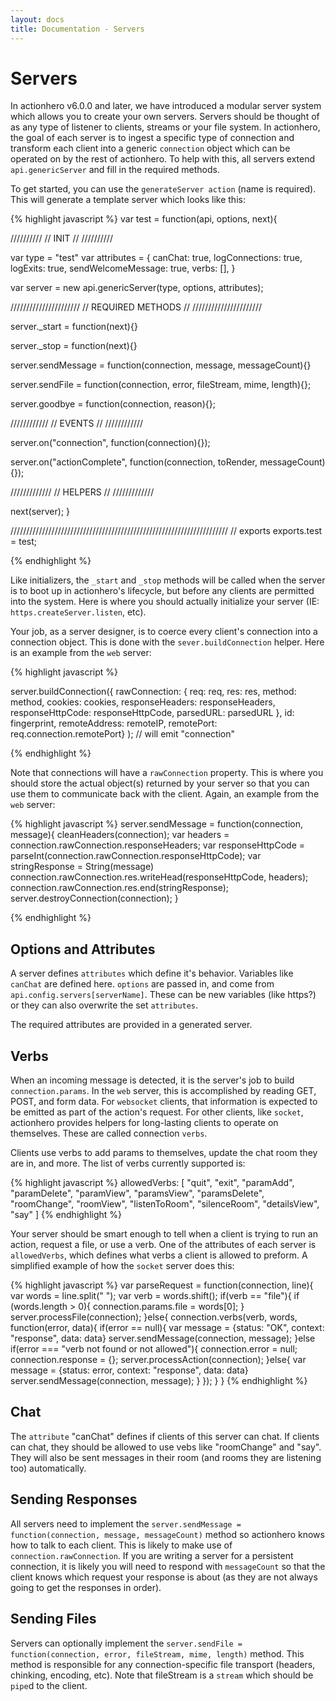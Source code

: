 ```yaml
---
layout: docs
title: Documentation - Servers
---
```


# Servers

In actionhero v6.0.0 and later, we have introduced a modular server system which allows you to create your own servers.  Servers should be thought of as any type of listener to clients, streams or your file system.  In actionhero, the goal of each server is to ingest a specific type of connection and transform each client into a generic `connection` object which can be operated on by the rest of actionhero.  To help with this, all servers extend `api.genericServer` and fill in the required methods.

To get started, you can use the `generateServer action` (name is required).  This will generate a template server which looks like this:

{% highlight javascript %}
var test = function(api, options, next){

  //////////
  // INIT //
  //////////

  var type = "test"
  var attributes = {
    canChat: true,
    logConnections: true,
    logExits: true,
    sendWelcomeMessage: true,
    verbs: [],
  }

  var server = new api.genericServer(type, options, attributes);

  //////////////////////
  // REQUIRED METHODS //
  //////////////////////

  server._start = function(next){}

  server._stop = function(next){}

  server.sendMessage = function(connection, message, messageCount){}

  server.sendFile = function(connection, error, fileStream, mime, length){};

  server.goodbye = function(connection, reason){};

  ////////////
  // EVENTS //
  ////////////

  server.on("connection", function(connection){});

  server.on("actionComplete", function(connection, toRender, messageCount){});

  /////////////
  // HELPERS //
  /////////////

  next(server);
}

/////////////////////////////////////////////////////////////////////
// exports
exports.test = test;

{% endhighlight %}

Like initializers, the `_start` and `_stop` methods will be called when the server is to boot up in actionhero's lifecycle, but before any clients are permitted into the system.  Here is where you should actually initialize your server (IE: `https.createServer.listen`, etc).

Your job, as a server designer, is to coerce every client's connection into a connection object.  This is done with the `sever.buildConnection` helper.  Here is an example from the `web` server:

{% highlight javascript %}

server.buildConnection({
  rawConnection: {
    req: req, 
    res: res, 
    method: method, 
    cookies: cookies, 
    responseHeaders: responseHeaders, 
    responseHttpCode: responseHttpCode,
    parsedURL: parsedURL
  }, 
  id: fingerprint, 
  remoteAddress: remoteIP, 
  remotePort: req.connection.remotePort}
); // will emit "connection"

{% endhighlight %}

Note that connections will have a `rawConnection` property.  This is where you should store the actual object(s) returned by your server so that you can use them to communicate back with the client.  Again, an example from the `web` server:

{% highlight javascript %}
server.sendMessage = function(connection, message){
   cleanHeaders(connection);
   var headers = connection.rawConnection.responseHeaders;
   var responseHttpCode = parseInt(connection.rawConnection.responseHttpCode);
   var stringResponse = String(message)
   connection.rawConnection.res.writeHead(responseHttpCode, headers);
   connection.rawConnection.res.end(stringResponse);
   server.destroyConnection(connection);
 }

{% endhighlight %}

## Options and Attributes

A server defines `attributes` which define it's behavior.  Variables like `canChat` are defined here.  `options` are passed in, and come from `api.config.servers[serverName]`.  These can be new variables (like https?) or they can also overwrite the set `attributes`.

The required attributes are provided in a generated server.

## Verbs

When an incoming message is detected, it is the server's job to build `connection.params`.  In the `web` server, this is accomplished by reading GET, POST, and form data.  For `websocket` clients, that information is expected to be emitted as part of the action's request.  For other clients, like `socket`, actionhero provides helpers for long-lasting clients to operate on themselves.  These are called connection `verbs`.

Clients use verbs to add params to themselves, update the chat room they are in, and more.   The list of verbs currently supported is:

{% highlight javascript %}
allowedVerbs: [
      "quit", 
      "exit",
      "paramAdd",
      "paramDelete",
      "paramView",
      "paramsView",
      "paramsDelete",
      "roomChange",
      "roomView",
      "listenToRoom",
      "silenceRoom",
      "detailsView",
      "say"
    ]
{% endhighlight %}

Your server should be smart enough to tell when a client is trying to run an action, request a file, or use a verb.  One of the attributes of each server is `allowedVerbs`, which defines what verbs a client is allowed to preform.  A simplified example of how the `socket` server does this:

{% highlight javascript %}
var parseRequest = function(connection, line){
   var words = line.split(" ");
   var verb = words.shift();
   if(verb == "file"){
     if (words.length > 0){
       connection.params.file = words[0];
     }
     server.processFile(connection);
   }else{
     connection.verbs(verb, words, function(error, data){
       if(error == null){
         var message = {status: "OK", context: "response", data: data}
         server.sendMessage(connection, message);
       }else if(error === "verb not found or not allowed"){
         connection.error = null;
         connection.response = {};
         server.processAction(connection);
       }else{
         var message = {status: error, context: "response", data: data}
         server.sendMessage(connection, message);
       }
     });
   }
 }
{% endhighlight %}

## Chat

The `attribute` "canChat" defines if clients of this server can chat.  If clients can chat, they should be allowed to use vebs like "roomChange" and "say".  They will also be sent messages in their room (and rooms they are listening too) automatically.

## Sending Responses

All servers need to implement the `server.sendMessage = function(connection, message, messageCount)` method so actionhero knows how to talk to each client.  This is likely to make use of `connection.rawConnection`.  If you are writing a server for a persistent connection, it is likely you will need to respond with `messageCount` so that the client knows which request your response is about (as they are not always going to get the responses in order).  

## Sending Files

Servers can optionally implement the `server.sendFile = function(connection, error, fileStream, mime, length)` method.  This method is responsible for any connection-specific file transport (headers, chinking, encoding, etc). Note that fileStream is a `stream` which should be `pipe`d to the client.